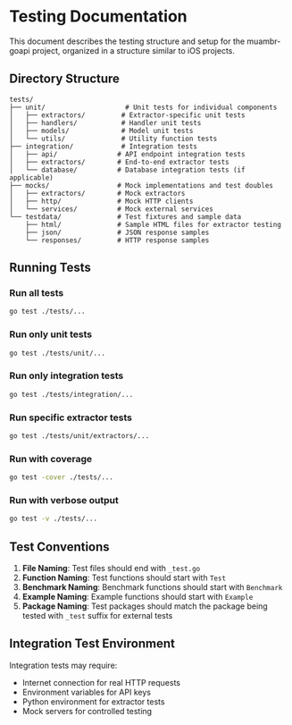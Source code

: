 # Testing Documentation

This document describes the testing structure and setup for the muambr-goapi project, organized in a structure similar to iOS projects.

## Directory Structure

```
tests/
├── unit/                    # Unit tests for individual components
│   ├── extractors/         # Extractor-specific unit tests
│   ├── handlers/           # Handler unit tests
│   ├── models/             # Model unit tests
│   └── utils/              # Utility function tests
├── integration/            # Integration tests
│   ├── api/               # API endpoint integration tests
│   ├── extractors/        # End-to-end extractor tests
│   └── database/          # Database integration tests (if applicable)
├── mocks/                 # Mock implementations and test doubles
│   ├── extractors/        # Mock extractors
│   ├── http/              # Mock HTTP clients
│   └── services/          # Mock external services
└── testdata/              # Test fixtures and sample data
    ├── html/              # Sample HTML files for extractor testing
    ├── json/              # JSON response samples
    └── responses/         # HTTP response samples
```

## Running Tests

### Run all tests
```bash
go test ./tests/...
```

### Run only unit tests
```bash
go test ./tests/unit/...
```

### Run only integration tests
```bash
go test ./tests/integration/...
```

### Run specific extractor tests
```bash
go test ./tests/unit/extractors/...
```

### Run with coverage
```bash
go test -cover ./tests/...
```

### Run with verbose output
```bash
go test -v ./tests/...
```

## Test Conventions

1. **File Naming**: Test files should end with `_test.go`
2. **Function Naming**: Test functions should start with `Test`
3. **Benchmark Naming**: Benchmark functions should start with `Benchmark`
4. **Example Naming**: Example functions should start with `Example`
5. **Package Naming**: Test packages should match the package being tested with `_test` suffix for external tests

## Integration Test Environment

Integration tests may require:
- Internet connection for real HTTP requests
- Environment variables for API keys
- Python environment for extractor tests
- Mock servers for controlled testing
